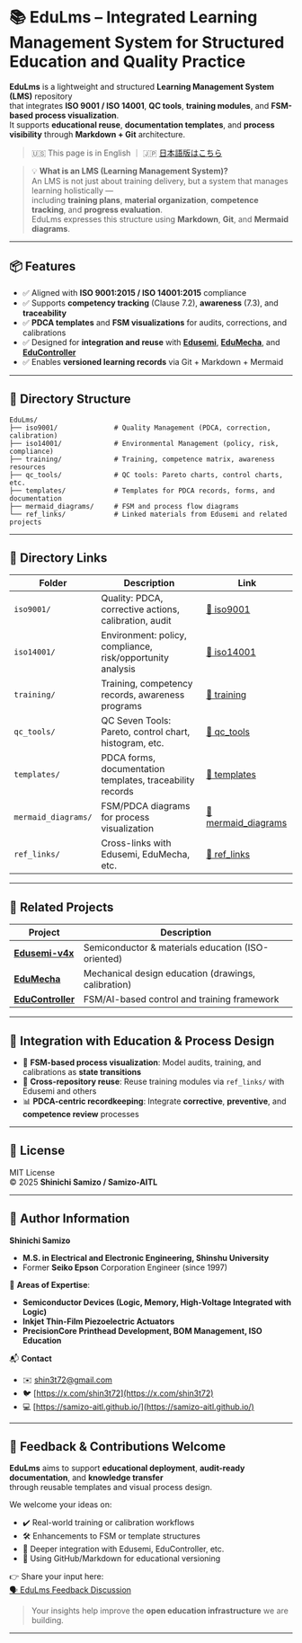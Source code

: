 # 📚 **EduLms – Integrated Learning Management System for Structured Education and Quality Practice**

**EduLms** is a lightweight and structured **Learning Management System (LMS)** repository  
that integrates **ISO 9001 / ISO 14001**, **QC tools**, **training modules**, and **FSM-based process visualization**.  
It supports **educational reuse**, **documentation templates**, and **process visibility** through **Markdown + Git** architecture.

> 🇺🇸 This page is in English ｜ 🇯🇵 [日本語版はこちら](./README.md)

> 💡 **What is an LMS (Learning Management System)?**  
> An LMS is not just about training delivery, but a system that manages learning holistically —  
> including **training plans**, **material organization**, **competence tracking**, and **progress evaluation**.  
> EduLms expresses this structure using **Markdown**, **Git**, and **Mermaid diagrams**.

---

## 📦 **Features**

- ✅ Aligned with **ISO 9001:2015 / ISO 14001:2015** compliance
- ✅ Supports **competency tracking** (Clause 7.2), **awareness** (7.3), and **traceability**
- ✅ **PDCA templates** and **FSM visualizations** for audits, corrections, and calibrations
- ✅ Designed for **integration and reuse** with [**Edusemi**](https://github.com/samizo-aitl/Edusemi), [**EduMecha**](https://github.com/samizo-aitl/EduMecha), and [**EduController**](https://github.com/samizo-aitl/EduController)
- ✅ Enables **versioned learning records** via Git + Markdown + Mermaid

---

## 📁 **Directory Structure**

```plaintext
EduLms/
├── iso9001/              # Quality Management (PDCA, correction, calibration)
├── iso14001/             # Environmental Management (policy, risk, compliance)
├── training/             # Training, competence matrix, awareness resources
├── qc_tools/             # QC tools: Pareto charts, control charts, etc.
├── templates/            # Templates for PDCA records, forms, and documentation
├── mermaid_diagrams/     # FSM and process flow diagrams
└── ref_links/            # Linked materials from Edusemi and related projects
```

---

## 📂 **Directory Links**

| **Folder**         | **Description**                                              | **Link**                          |
|--------------------|--------------------------------------------------------------|-----------------------------------|
| `iso9001/`         | Quality: PDCA, corrective actions, calibration, audit        | [📁 iso9001](./iso9001/)          |
| `iso14001/`        | Environment: policy, compliance, risk/opportunity analysis   | [📁 iso14001](./iso14001/)        |
| `training/`        | Training, competency records, awareness programs             | [📁 training](./training/)        |
| `qc_tools/`        | QC Seven Tools: Pareto, control chart, histogram, etc.       | [📁 qc_tools](./qc_tools/)        |
| `templates/`       | PDCA forms, documentation templates, traceability records    | [📁 templates](./templates/)      |
| `mermaid_diagrams/`| FSM/PDCA diagrams for process visualization                  | [📁 mermaid_diagrams](./mermaid_diagrams/) |
| `ref_links/`       | Cross-links with Edusemi, EduMecha, etc.                     | [📁 ref_links](./ref_links/)      |

---

## 🔗 **Related Projects**

| **Project**       | **Description**                                               |
|-------------------|---------------------------------------------------------------|
| [**Edusemi-v4x**](https://github.com/samizo-aitl/Edusemi-v4x)   | Semiconductor & materials education (ISO-oriented) |
| [**EduMecha**](https://github.com/samizo-aitl/EduMecha)         | Mechanical design education (drawings, calibration) |
| [**EduController**](https://github.com/samizo-aitl/EduController) | FSM/AI-based control and training framework         |

---

## 🧠 **Integration with Education & Process Design**

- 🔄 **FSM-based process visualization**: Model audits, training, and calibrations as **state transitions**
- 🔗 **Cross-repository reuse**: Reuse training modules via `ref_links/` with Edusemi and others
- 📊 **PDCA-centric recordkeeping**: Integrate **corrective**, **preventive**, and **competence review** processes

---

## 📜 **License**

MIT License  
© 2025 **Shinichi Samizo / Samizo-AITL**

---

## 👤 **Author Information**

**Shinichi Samizo**  
- **M.S. in Electrical and Electronic Engineering, Shinshu University**  
- Former **Seiko Epson** Corporation Engineer (since 1997)

📌 **Areas of Expertise**:  
- **Semiconductor Devices (Logic, Memory, High-Voltage Integrated with Logic)**  
- **Inkjet Thin-Film Piezoelectric Actuators**  
- **PrecisionCore Printhead Development, BOM Management, ISO Education**

📬 **Contact**  
- ✉️ [shin3t72@gmail.com](mailto:shin3t72@gmail.com)  
- 🐦 [https://x.com/shin3t72](https://x.com/shin3t72)  
- 💻 [https://samizo-aitl.github.io/](https://samizo-aitl.github.io/)

---

## 💬 **Feedback & Contributions Welcome**

**EduLms** aims to support **educational deployment**, **audit-ready documentation**, and **knowledge transfer**  
through reusable templates and visual process design.

We welcome your ideas on:

- ✔️ Real-world training or calibration workflows  
- 🛠️ Enhancements to FSM or template structures  
- 🔁 Deeper integration with Edusemi, EduController, etc.  
- 📘 Using GitHub/Markdown for educational versioning

👉 Share your input here:  
[🗣️ EduLms Feedback Discussion](https://github.com/Samizo-AITL/EduLms/discussions)

> Your insights help improve the **open education infrastructure** we are building.

---
